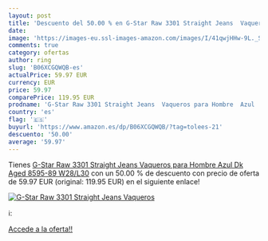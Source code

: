 ```yaml
---
layout: post
title: 'Descuento del 50.00 % en G-Star Raw 3301 Straight Jeans  Vaqueros'
date: 
image: 'https://images-eu.ssl-images-amazon.com/images/I/41qwjHHw-9L._SL200_.jpg'
comments: true
category: ofertas
author: ring
slug: 'B06XCGQWQB-es'
actualPrice: 59.97 EUR
currency: EUR
price: 59.97
comparePrice: 119.95 EUR
prodname: 'G-Star Raw 3301 Straight Jeans  Vaqueros para Hombre  Azul  Dk Aged 8595-89   W28/L30'
country: 'es'
flag: '🇪🇸'
buyurl: 'https://www.amazon.es/dp/B06XCGQWQB/?tag=tolees-21'
descuento: '50.00'
average: '59.97'
---
```


Tienes [G-Star Raw 3301 Straight Jeans  Vaqueros para Hombre  Azul  Dk Aged 8595-89   W28/L30](https://www.amazon.es/dp/B06XCGQWQB/?tag=tolees-21) con un 50.00 % de descuento con precio de oferta de 59.97 EUR (original: 119.95 EUR) en el siguiente enlace!

[![G-Star Raw 3301 Straight Jeans  Vaqueros](https://images-eu.ssl-images-amazon.com/images/I/41qwjHHw-9L._SL200_.jpg)](https://www.amazon.es/dp/B06XCGQWQB/?tag=tolees-21)

ℹ️:


[Accede a la oferta!!](https://www.amazon.es/dp/B06XCGQWQB/?tag=tolees-21)

